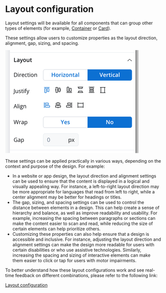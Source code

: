 # Layout configuration

Layout settings will be available for all components that can group other types of elements (for example, [Container](./ui-component-types/root-components/container.md) or [Card](./ui-component-types/root-components/card.md)).

These settings allow users to customize properties as the layout direction, alignment, gap, sizing, and spacing.


![Layout configuration](./img/layout_configuration.png#center)



These settings can be applied practically in various ways, depending on the context and purpose of the design. For example:

- In a website or app design, the layout direction and alignment settings can be used to ensure that the content is displayed in a logical and visually appealing way. For instance, a left-to-right layout direction may be more appropriate for languages that read from left to right, while a center alignment may be better for headings or titles.
- The gap, sizing, and spacing settings can be used to control the distance between elements in a design. This can help create a sense of hierarchy and balance, as well as improve readability and usability. For example, increasing the spacing between paragraphs or sections can make the content easier to scan and read, while reducing the size of certain elements can help prioritize others.
- Customizing these properties can also help ensure that a design is accessible and inclusive. For instance, adjusting the layout direction and alignment settings can make the design more readable for users with certain disabilities or who use assistive technologies. Similarly, increasing the spacing and sizing of interactive elements can make them easier to click or tap for users with motor impairments.

To better understand how these layout configurations work and see real-time feedback on different combinations, please refer to the following link: 

[Layout configuration](https://tburleson-layouts-demos.firebaseapp.com/#/docs)